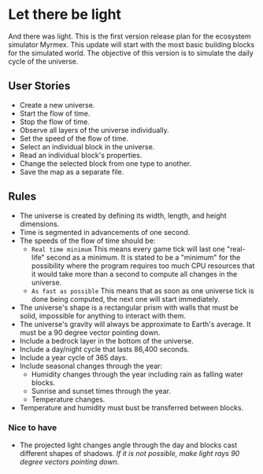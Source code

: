 # Let there be light
And there was light. This is the first version release plan for the ecosystem simulator Myrmex. This update will start with the most basic building blocks for the simulated world. The objective of this version is to simulate the daily cycle of the universe.

## User Stories
- Create a new universe.
- Start the flow of time.
- Stop the flow of time.
- Observe all layers of the universe individually.
- Set the speed of the flow of time.
- Select an individual block in the universe.
- Read an individual block's properties.
- Change the selected block from one type to another.
- Save the map as a separate file.

## Rules
- The universe is created by defining its width, length, and height dimensions.
- Time is segmented in advancements of one second. 
- The speeds of the flow of time should be:
	- `Real time minimum` This means every game tick will last one "real-life" second as a minimum. It is stated to be a "minimum" for the possibility where the program requires too much CPU resources that it would take more than a second to compute all changes in the universe.
	- `As fast as possible` This means that as soon as one universe tick is done being computed, the next one will start immediately.
- The universe's shape is a rectangular prism with walls that must be solid, impossible for anything to interact with them.
- The universe's gravity will always be approximate to Earth's average. It must be a 90 degree vector pointing down.
- Include a bedrock layer in the bottom of the universe.
- Include a day/night cycle that lasts 86,400 seconds.
- Include a year cycle of 365 days.
- Include seasonal changes through the year:
	- Humidity changes through the year including rain as falling water blocks.
	- Sunrise and sunset times through the year.
	- Temperature changes.
- Temperature and humidity must bust be transferred between blocks.

### Nice to have
- The projected light changes angle through the day and blocks cast different shapes of shadows. *If it is not possible, make light rays 90 degree vectors pointing down.*